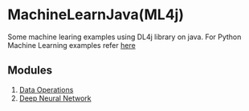 # MachineLearnJava(ML4j)

Some machine learing examples using DL4j library on java.
For Python Machine Learning examples refer [here](https://github.com/abondar24/MachineLearnPython)

## Modules

1. [Data Operations](DataOperations/README.md)
2. [Deep Neural Network](DeepNetwork/README.md)

